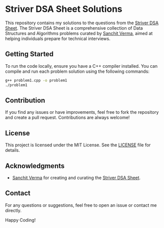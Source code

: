 # Striver DSA Sheet Solutions

This repository contains my solutions to the questions from the [Striver DSA Sheet](https://sachuverma.github.io/DataStructures-Algorithms/Striver%20Sheet/). The Striver DSA Sheet is a comprehensive collection of Data Structures and Algorithms problems curated by [Sanchit Verma](https://sachuverma.github.io), aimed at helping individuals prepare for technical interviews.


## Getting Started

To run the code locally, ensure you have a C++ compiler installed. You can compile and run each problem solution using the following commands:

```bash
g++ problem1.cpp -o problem1
./problem1
```

## Contribution

If you find any issues or have improvements, feel free to fork the repository and create a pull request. Contributions are always welcome!

## License

This project is licensed under the MIT License. See the [LICENSE](LICENSE) file for details.

## Acknowledgments

- [Sanchit Verma](https://sachuverma.github.io) for creating and curating the [Striver DSA Sheet](https://sachuverma.github.io/DataStructures-Algorithms/Striver%20Sheet/).

## Contact

For any questions or suggestions, feel free to open an issue or contact me directly.

Happy Coding!